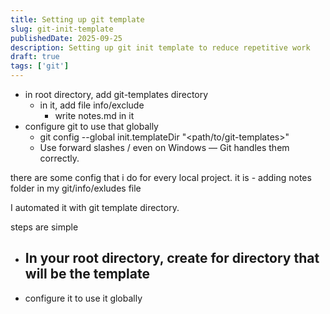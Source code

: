 ```yaml
---
title: Setting up git template
slug: git-init-template
publishedDate: 2025-09-25
description: Setting up git init template to reduce repetitive work
draft: true
tags: ['git']
---
```


<!-- ============= -->

- in root directory, add git-templates directory
  - in it, add file info/exclude
    - write notes.md in it
- configure git to use that globally
  - git config --global init.templateDir "<path/to/git-templates>"
  - Use forward slashes / even on Windows — Git handles them correctly.

<!-- ============= -->

there are some config that i do for every local project.
it is - adding notes folder in my git/info/exludes file

I automated it with git template directory.

steps are simple

- In your root directory, create for directory that will be the template
  -
- configure it to use it globally

[official_docs]: <https://git-scm.com/docs/git-init/2.2.3#_template_directory>
